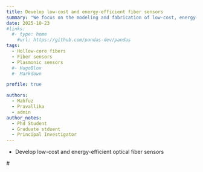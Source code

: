 ```yaml
---
title: Develop low-cost and energy-efficient fiber sensors
summary: "We focus on the modeling and fabrication of low-cost, energy-efficient fiber sensors designed for precise and scalable sensing applications. By combining advanced optical simulations with innovative fabrication techniques, our work aims to create sustainable fiber-based solutions for environmental, biomedical, and industrial monitoring."
date: 2025-10-23
#links:
  #- type: home
    #url: https://github.com/pandas-dev/pandas
tags:
  - Hollow-core fibers
  - Fiber sensors
  - Plasmonic sensors
  #- HugoBlox
  #- Markdown

profile: true

authors:
  - Mahfuz
  - Pravallika
  - admin
author_notes:
  - Phd Student
  - Graduate stduent
  - Principal Investigator
---
```


- Develop low-cost and energy-efficient optical fiber sensors 

#<!--more-->
